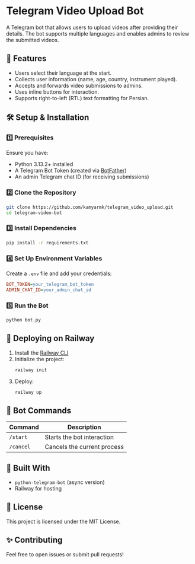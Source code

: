 # Telegram Video Upload Bot

A Telegram bot that allows users to upload videos after providing their details. The bot supports multiple languages and enables admins to review the submitted videos.

## 🚀 Features

- Users select their language at the start.
- Collects user information (name, age, country, instrument played).
- Accepts and forwards video submissions to admins.
- Uses inline buttons for interaction.
- Supports right-to-left (RTL) text formatting for Persian.

## 🛠️ Setup & Installation

### 1️⃣ Prerequisites

Ensure you have:

- Python 3.13.2+ installed
- A Telegram Bot Token (created via [BotFather](https://t.me/BotFather))
- An admin Telegram chat ID (for receiving submissions)

### 2️⃣ Clone the Repository

```bash
git clone https://github.com/kamyarmk/telegram_video_upload.git
cd telegram-video-bot
```

### 3️⃣ Install Dependencies

```bash
pip install -r requirements.txt
```

### 4️⃣ Set Up Environment Variables

Create a `.env` file and add your credentials:

```ini
BOT_TOKEN=your_telegram_bot_token
ADMIN_CHAT_ID=your_admin_chat_id
```

### 5️⃣ Run the Bot

```bash
python bot.py
```

## 🚀 Deploying on Railway

1. Install the [Railway CLI](https://docs.railway.app/cli/install)
2. Initialize the project:
   ```bash
   railway init
   ```
3. Deploy:
   ```bash
   railway up
   ```

## 🔧 Bot Commands

| Command   | Description                 |
| --------- | --------------------------- |
| `/start`  | Starts the bot interaction  |
| `/cancel` | Cancels the current process |

## 🤖 Built With

- `python-telegram-bot` (async version)
- Railway for hosting

## 📜 License

This project is licensed under the MIT License.

## ✨ Contributing

Feel free to open issues or submit pull requests!

